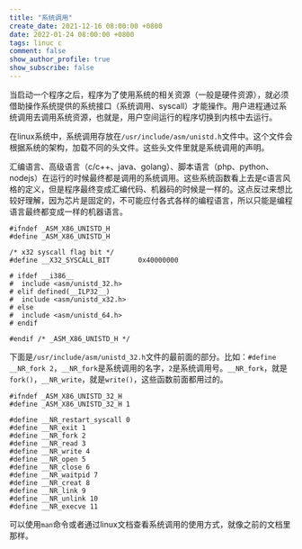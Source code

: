 ```yaml
---
title: "系统调用"
create_date: 2021-12-16 08:00:00 +0800
date: 2022-01-24 08:00:00 +0800
tags: linuc c
comment: false
show_author_profile: true
show_subscribe: false
---
```


当启动一个程序之后，程序为了使用系统的相关资源（一般是硬件资源），就必须借助操作系统提供的系统接口（系统调用、syscall）才能操作。用户进程通过系统调用去调用系统资源，也就是，用户空间运行的程序切换到内核中去运行。

在linux系统中，系统调用存放在`/usr/include/asm/unistd.h`文件中。这个文件会根据系统的架构，加载不同的头文件。这些头文件里就是系统调用的声明。

汇编语言、高级语言（c/c++、java、golang）、脚本语言（php、python、nodejs）在运行的时候最终都是调用的系统调用。这些系统函数看上去是c语言风格的定义，但是程序最终变成汇编代码、机器码的时候是一样的。这点反过来想比较好理解，因为芯片是固定的，不可能应付各式各样的编程语言，所以只能是编程语言最终都变成一样的机器语言。

```
#ifndef _ASM_X86_UNISTD_H
#define _ASM_X86_UNISTD_H

/* x32 syscall flag bit */
#define __X32_SYSCALL_BIT       0x40000000

# ifdef __i386__
#  include <asm/unistd_32.h>
# elif defined(__ILP32__)
#  include <asm/unistd_x32.h>
# else
#  include <asm/unistd_64.h>
# endif

#endif /* _ASM_X86_UNISTD_H */
```

下面是`/usr/include/asm/unistd_32.h`文件的最前面的部分。比如：`#define __NR_fork 2`，`__NR_fork`是系统调用的名字，`2`是系统调用号。`__NR_fork`，就是`fork()`，`__NR_write`，就是`write()`，这些函数前面都用过的。

```
#ifndef _ASM_X86_UNISTD_32_H
#define _ASM_X86_UNISTD_32_H 1

#define __NR_restart_syscall 0
#define __NR_exit 1
#define __NR_fork 2
#define __NR_read 3
#define __NR_write 4
#define __NR_open 5
#define __NR_close 6
#define __NR_waitpid 7
#define __NR_creat 8
#define __NR_link 9
#define __NR_unlink 10
#define __NR_execve 11
```

可以使用`man`命令或者通过linux文档查看系统调用的使用方式，就像之前的文档里那样。